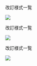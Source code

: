改訂様式一覧

![](https://www.nta.go.jp/tmp/b1b96488-4a39-4610-b22a-c1c57bc20adc/images/f0937b904a120d5988f72f99b6656fbc7c3d9a35fecbdc916184520824bf3c54.jpg)

改訂様式一覧

![](https://www.nta.go.jp/tmp/b1b96488-4a39-4610-b22a-c1c57bc20adc/images/a99cabd42b2ed41db99bb5f150cc1ba5aa9d1dc4ae3946489c03e25fbbc22dcf.jpg)

改訂様式一覧

![](https://www.nta.go.jp/tmp/b1b96488-4a39-4610-b22a-c1c57bc20adc/images/9a40988fdf9020eb5ff189051ba5035b9e4d5979d6c1f8454764763179dba971.jpg)